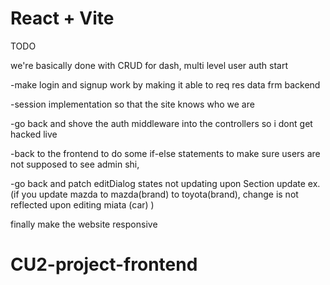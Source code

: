 # React + Vite

TODO

we're basically done with CRUD for dash, multi level user auth start

-make login and signup work by making it able to req res data frm backend

-session implementation so that the site knows who we are

-go back and shove the auth middleware into the controllers so i dont get hacked live

-back to the frontend to do some if-else statements to make sure users are not supposed to see admin shi,

-go back and patch editDialog states not updating upon Section update ex. (if you update mazda to mazda(brand) to toyota(brand), change is not reflected upon editing miata (car) )

finally make the website responsive

# CU2-project-frontend
